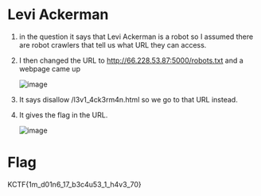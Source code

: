 # Levi Ackerman

1) in the question it says that Levi Ackerman is a robot so I assumed there are robot crawlers that tell us what URL they can access.
2) I then changed the URL to  http://66.228.53.87:5000/robots.txt and a webpage came up

   ![image](https://github.com/Snapskillz123/KnightCTF/assets/149099858/ddf503dc-0919-4148-b613-b3c9e117ae2e)

3) It says disallow /l3v1_4ck3rm4n.html so we go to that URL instead.
4) It gives the flag in the URL.

   ![image](https://github.com/Snapskillz123/KnightCTF/assets/149099858/6b143da6-f956-4a08-925a-001bb33ec40a)

  # Flag

  KCTF{1m_d01n6_17_b3c4u53_1_h4v3_70}

